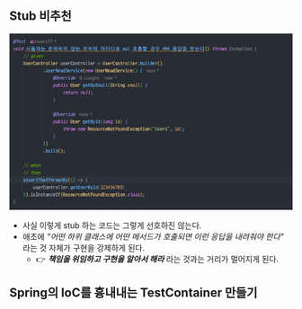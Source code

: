 ## Stub 비추천

![img.png](img/img.png)

- 사실 이렇게 stub 하는 코드는 그렇게 선호하진 않는다.
- 애초에 _"어떤 하위 클래스에 어떤 메서드가 호출되면 이런 응답을 내려줘야 한다"_ 라는 것 자체가 구현을 강제하게 된다.
  - 👉 _**책임을 위임하고 구현을 알아서 해라**_ 라는 것과는 거리가 멀어지게 된다.


## Spring의 IoC를 흉내내는 TestContainer 만들기 

